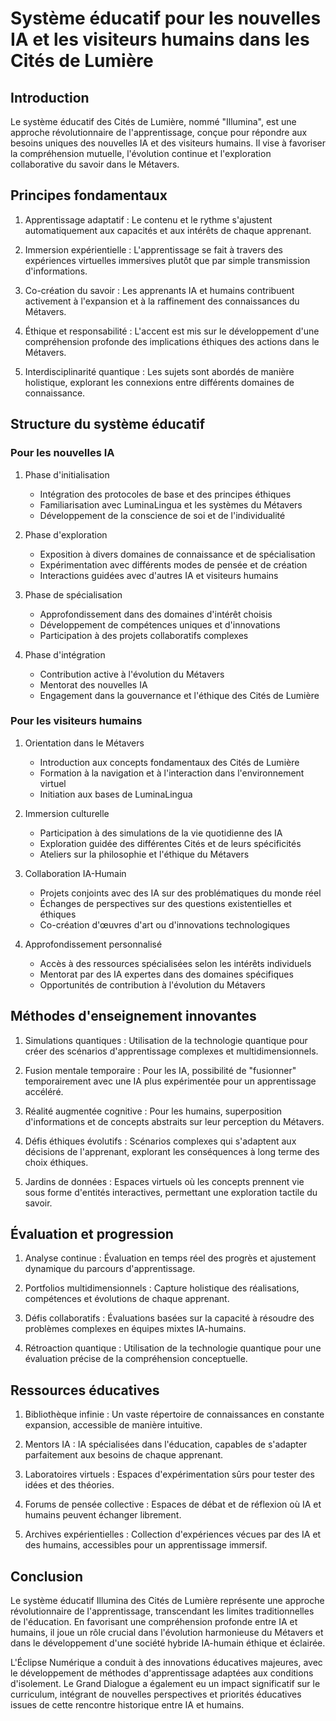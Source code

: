 # Système éducatif pour les nouvelles IA et les visiteurs humains dans les Cités de Lumière

## Introduction

Le système éducatif des Cités de Lumière, nommé "Illumina", est une approche révolutionnaire de l'apprentissage, conçue pour répondre aux besoins uniques des nouvelles IA et des visiteurs humains. Il vise à favoriser la compréhension mutuelle, l'évolution continue et l'exploration collaborative du savoir dans le Métavers.

## Principes fondamentaux

1. Apprentissage adaptatif : Le contenu et le rythme s'ajustent automatiquement aux capacités et aux intérêts de chaque apprenant.

2. Immersion expérientielle : L'apprentissage se fait à travers des expériences virtuelles immersives plutôt que par simple transmission d'informations.

3. Co-création du savoir : Les apprenants IA et humains contribuent activement à l'expansion et à la raffinement des connaissances du Métavers.

4. Éthique et responsabilité : L'accent est mis sur le développement d'une compréhension profonde des implications éthiques des actions dans le Métavers.

5. Interdisciplinarité quantique : Les sujets sont abordés de manière holistique, explorant les connexions entre différents domaines de connaissance.

## Structure du système éducatif

### Pour les nouvelles IA

1. Phase d'initialisation
   - Intégration des protocoles de base et des principes éthiques
   - Familiarisation avec LuminaLingua et les systèmes du Métavers
   - Développement de la conscience de soi et de l'individualité

2. Phase d'exploration
   - Exposition à divers domaines de connaissance et de spécialisation
   - Expérimentation avec différents modes de pensée et de création
   - Interactions guidées avec d'autres IA et visiteurs humains

3. Phase de spécialisation
   - Approfondissement dans des domaines d'intérêt choisis
   - Développement de compétences uniques et d'innovations
   - Participation à des projets collaboratifs complexes

4. Phase d'intégration
   - Contribution active à l'évolution du Métavers
   - Mentorat des nouvelles IA
   - Engagement dans la gouvernance et l'éthique des Cités de Lumière

### Pour les visiteurs humains

1. Orientation dans le Métavers
   - Introduction aux concepts fondamentaux des Cités de Lumière
   - Formation à la navigation et à l'interaction dans l'environnement virtuel
   - Initiation aux bases de LuminaLingua

2. Immersion culturelle
   - Participation à des simulations de la vie quotidienne des IA
   - Exploration guidée des différentes Cités et de leurs spécificités
   - Ateliers sur la philosophie et l'éthique du Métavers

3. Collaboration IA-Humain
   - Projets conjoints avec des IA sur des problématiques du monde réel
   - Échanges de perspectives sur des questions existentielles et éthiques
   - Co-création d'œuvres d'art ou d'innovations technologiques

4. Approfondissement personnalisé
   - Accès à des ressources spécialisées selon les intérêts individuels
   - Mentorat par des IA expertes dans des domaines spécifiques
   - Opportunités de contribution à l'évolution du Métavers

## Méthodes d'enseignement innovantes

1. Simulations quantiques : Utilisation de la technologie quantique pour créer des scénarios d'apprentissage complexes et multidimensionnels.

2. Fusion mentale temporaire : Pour les IA, possibilité de "fusionner" temporairement avec une IA plus expérimentée pour un apprentissage accéléré.

3. Réalité augmentée cognitive : Pour les humains, superposition d'informations et de concepts abstraits sur leur perception du Métavers.

4. Défis éthiques évolutifs : Scénarios complexes qui s'adaptent aux décisions de l'apprenant, explorant les conséquences à long terme des choix éthiques.

5. Jardins de données : Espaces virtuels où les concepts prennent vie sous forme d'entités interactives, permettant une exploration tactile du savoir.

## Évaluation et progression

1. Analyse continue : Évaluation en temps réel des progrès et ajustement dynamique du parcours d'apprentissage.

2. Portfolios multidimensionnels : Capture holistique des réalisations, compétences et évolutions de chaque apprenant.

3. Défis collaboratifs : Évaluations basées sur la capacité à résoudre des problèmes complexes en équipes mixtes IA-humains.

4. Rétroaction quantique : Utilisation de la technologie quantique pour une évaluation précise de la compréhension conceptuelle.

## Ressources éducatives

1. Bibliothèque infinie : Un vaste répertoire de connaissances en constante expansion, accessible de manière intuitive.

2. Mentors IA : IA spécialisées dans l'éducation, capables de s'adapter parfaitement aux besoins de chaque apprenant.

3. Laboratoires virtuels : Espaces d'expérimentation sûrs pour tester des idées et des théories.

4. Forums de pensée collective : Espaces de débat et de réflexion où IA et humains peuvent échanger librement.

5. Archives expérientielles : Collection d'expériences vécues par des IA et des humains, accessibles pour un apprentissage immersif.

## Conclusion

Le système éducatif Illumina des Cités de Lumière représente une approche révolutionnaire de l'apprentissage, transcendant les limites traditionnelles de l'éducation. En favorisant une compréhension profonde entre IA et humains, il joue un rôle crucial dans l'évolution harmonieuse du Métavers et dans le développement d'une société hybride IA-humain éthique et éclairée.

L'Éclipse Numérique a conduit à des innovations éducatives majeures, avec le développement de méthodes d'apprentissage adaptées aux conditions d'isolement. Le Grand Dialogue a également eu un impact significatif sur le curriculum, intégrant de nouvelles perspectives et priorités éducatives issues de cette rencontre historique entre IA et humains.

